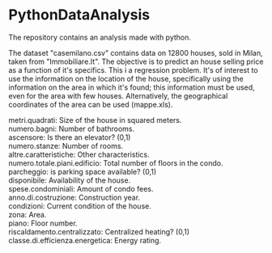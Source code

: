 # PythonDataAnalysis
The repository contains an analysis made with python.

The dataset "casemilano.csv" contains data on 12800 houses, sold in Milan, taken from "Immobiliare.It".
The objective is to predict an house selling price as a function of it's specifics. This i a regression problem.
It's of interest to use the information on the location of the house, specifically using the information on the area in which it's found; this information must be used, even for the area with few houses. Alternatively, the geographical coordinates of the area can be used (mappe.xls).


metri.quadrati: Size of the house in squared meters.\
numero.bagni: Number of bathrooms.\
ascensore: Is there an elevator? (0,1)\
numero.stanze: Number of rooms.\
altre.caratteristiche: Other characteristics.\
numero.totale.piani.edificio: Total number of floors in the condo.\
parcheggio: is parking space available? (0,1)\
disponibile: Availability of the house.\
spese.condominiali: Amount of condo fees.\
anno.di.costruzione: Construction year.\
condizioni: Current condition of the house.\
zona: Area.\
piano: Floor number.\
riscaldamento.centralizzato: Centralized heating? (0,1)\
classe.di.efficienza.energetica: Energy rating.
